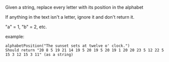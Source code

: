 Given a string, replace every letter with its position in the alphabet

If anything in the text isn't a letter, ignore it and don't return it.

"a" = 1, "b" = 2, etc.

example:
```
alphabetPosition("The sunset sets at twelve o' clock.")
Should return "20 8 5 19 21 14 19 5 20 19 5 20 19 1 20 20 23 5 12 22 5 15 3 12 15 3 11" (as a string)
```